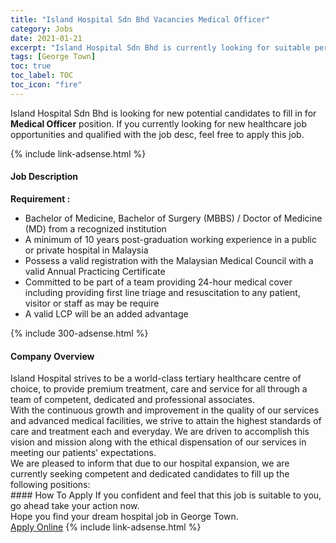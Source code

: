 ```yaml
---
title: "Island Hospital Sdn Bhd Vacancies Medical Officer" 
category: Jobs 
date: 2021-01-21 
excerpt: "Island Hospital Sdn Bhd is currently looking for suitable person to fill in the Medical Officer which positioned at George Town" 
tags: [George Town] 
toc: true 
toc_label: TOC 
toc_icon: "fire" 
--- 
```


<p>Island Hospital Sdn Bhd is looking for new potential candidates to fill in for <b>Medical Officer</b> position. If you currently looking for new healthcare job opportunities and qualified with the job desc, feel free to apply this job.
</p>{% include link-adsense.html %} 
<div><div><h4>Job Description</h4></div><div><div><span><div><p><strong>Requirement :&#160;</strong></p><ul><li>Bachelor of Medicine, Bachelor of Surgery (MBBS) / Doctor of Medicine (MD) from a recognized institution</li><li>A minimum of 10 years post-graduation working experience in a public or private hospital in Malaysia</li><li>Possess a valid registration with the Malaysian Medical Council with a valid Annual Practicing Certificate</li><li>Committed to be part of a team providing 24-hour medical cover including providing first line triage and resuscitation to any patient, visitor or staff as may be require</li><li>A valid LCP will be an added advantage</li></ul></div></span></div></div></div> 
{% include 300-adsense.html %} 
<div><div><h4>Company Overview</h4></div><div><div><span><div><div>Island Hospital strives to be a world-class tertiary healthcare centre of choice, to provide premium treatment, care and service for all through a team of competent, dedicated and professional associates.<br>
With the continuous growth and improvement in the quality of our services and advanced medical facilities, we strive to attain the highest standards of care and treatment each and everyday. We are driven to accomplish this vision and mission along with the ethical dispensation of our services in meeting our patients' expectations.</div>
<div>We are pleased to inform that due to our hospital expansion, we are currently seeking competent and dedicated candidates to fill up the following positions:</div></div></span></div></div></div> 
#### How To Apply 
If you confident and feel that this job is suitable to you, go ahead take your action now. <br/> 
Hope you find your dream hospital job in George Town. <br/> 
<a href="https://www.jobstreet.com.my/en/job/medical-officer-4467088?jobId=jobstreet-my-job-4467088&sectionRank=4&token=0~5cbf2b19-ccd1-48a8-839c-ddb740c173e4&fr=SRP%20View%20In%20New%20Ta" class="btn btn--warning" target="_blank" rel="nofollow noopenner">Apply Online</a> 
{% include link-adsense.html %} 
